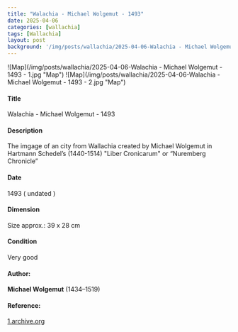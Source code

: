 ```yaml
---
title: "Walachia - Michael Wolgemut - 1493"
date: 2025-04-06
categories: [wallachia]
tags: [Wallachia]
layout: post
background: '/img/posts/wallachia/2025-04-06-Walachia - Michael Wolgemut - 1493 - 1.jpg'
---
```

![Map](/img/posts/wallachia/2025-04-06-Walachia - Michael Wolgemut - 1493 - 1.jpg "Map")
![Map](/img/posts/wallachia/2025-04-06-Walachia - Michael Wolgemut - 1493 - 2.jpg "Map")
#### Title ####
Walachia - Michael Wolgemut - 1493

#### Description ####
The imgage of an city from Wallachia created by Michael Wolgemut in  Hartmann Schedel’s (1440-1514) "Liber Cronicarum" or “Nuremberg Chronicle”

#### Date ####
1493 ( undated )

#### Dimension ####
Size approx.: 39 x 28 cm

#### Condition ####
Very good

#### Author: ####
**Michael Wolgemut** (1434–1519)

#### Reference: ####
<p><a href="https://archive.org/details/9414971.nlm.nih.gov/page/n583/mode/2up">1.archive.org</a></p>